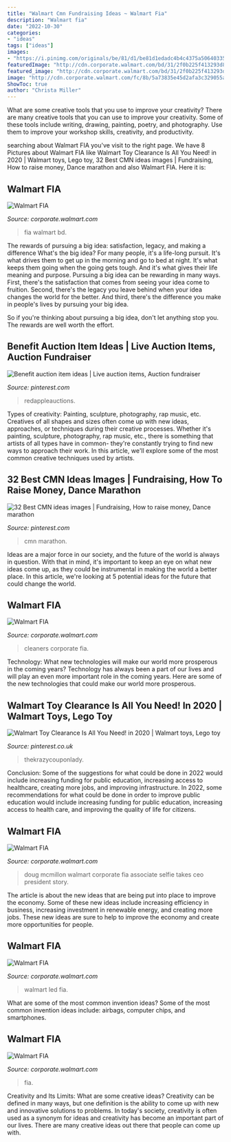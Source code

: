 ```yaml
---
title: "Walmart Cmn Fundraising Ideas ~ Walmart Fia"
description: "Walmart fia"
date: "2022-10-30"
categories:
- "ideas"
tags: ["ideas"]
images:
- "https://i.pinimg.com/originals/be/81/d1/be81d1edadc4b4c4375a5064033574e0.jpg"
featuredImage: "http://cdn.corporate.walmart.com/bd/31/2f0b225f413293d89a09462341e3/ceo-doug-mcmillon-at-2014-us-manufacturing-summit.jpg"
featured_image: "http://cdn.corporate.walmart.com/bd/31/2f0b225f413293d89a09462341e3/ceo-doug-mcmillon-at-2014-us-manufacturing-summit.jpg"
image: "http://cdn.corporate.walmart.com/fc/8b/5a73835e45d2afa3c329055a008d/clean-path-cleaners.jpg"
ShowToc: true
author: "Christa Miller"
---
```



What are some creative tools that you use to improve your creativity?
There are many creative tools that you can use to improve your creativity. Some of these tools include writing, drawing, painting, poetry, and photography. Use them to improve your workshop skills, creativity, and productivity.

	

		
searching about Walmart FIA you've visit to the right page. We have 8 Pictures about Walmart FIA like Walmart Toy Clearance Is All You Need! in 2020 | Walmart toys, Lego toy, 32 Best CMN ideas images | Fundraising, How to raise money, Dance marathon and also Walmart FIA. Here it is:
		
    
## Walmart FIA

<img loading=lazy src="http://cdn.corporate.walmart.com/bd/31/2f0b225f413293d89a09462341e3/ceo-doug-mcmillon-at-2014-us-manufacturing-summit.jpg" onerror="this.onerror=null;this.src='https://tse1.mm.bing.net/th?id=OIP.v5cAk6-NRnLqRNSwbhtRdwHaE8&amp;pid=15.1';" alt="Walmart FIA">

_Source: corporate.walmart.com_

>fia walmart bd. 

	

The rewards of pursuing a big idea: satisfaction, legacy, and making a difference
What's the big idea? For many people, it's a life-long pursuit. It's what drives them to get up in the morning and go to bed at night. It's what keeps them going when the going gets tough. And it's what gives their life meaning and purpose.
 Pursuing a big idea can be rewarding in many ways. First, there's the satisfaction that comes from seeing your idea come to fruition. Second, there's the legacy you leave behind when your idea changes the world for the better. And third, there's the difference you make in people's lives by pursuing your big idea.

So if you're thinking about pursuing a big idea, don't let anything stop you. The rewards are well worth the effort.

    
## Benefit Auction Item Ideas | Live Auction Items, Auction Fundraiser

<img loading=lazy src="https://i.pinimg.com/originals/22/f6/d3/22f6d38a05c259bc433a020ed77d60ee.jpg" onerror="this.onerror=null;this.src='https://tse4.mm.bing.net/th?id=OIP.2hJb5c-DNkKrXC_YaQ9P0QHaER&amp;pid=15.1';" alt="Benefit auction item ideas | Live auction items, Auction fundraiser">

_Source: pinterest.com_

>redappleauctions. 

	

Types of creativity: Painting, sculpture, photography, rap music, etc.
Creatives of all shapes and sizes often come up with new ideas, approaches, or techniques during their creative processes. Whether it's painting, sculpture, photography, rap music, etc., there is something that artists of all types have in common- they're constantly trying to find new ways to approach their work. In this article, we'll explore some of the most common creative techniques used by artists.

    
## 32 Best CMN Ideas Images | Fundraising, How To Raise Money, Dance Marathon

<img loading=lazy src="https://i.pinimg.com/474x/23/42/dc/2342dc939c1ca271b6d4516550e12c1a--good-fundraising-ideas-dance-marathon.jpg?nii=t" onerror="this.onerror=null;this.src='https://tse1.mm.bing.net/th?id=OIP.JsXWdcQiS78XzkQb0zKvfQAAAA&amp;pid=15.1';" alt="32 Best CMN ideas images | Fundraising, How to raise money, Dance marathon">

_Source: pinterest.com_

>cmn marathon. 

	

Ideas are a major force in our society, and the future of the world is always in question. With that in mind, it's important to keep an eye on what new ideas come up, as they could be instrumental in making the world a better place. In this article, we're looking at 5 potential ideas for the future that could change the world.

    
## Walmart FIA

<img loading=lazy src="http://cdn.corporate.walmart.com/fc/8b/5a73835e45d2afa3c329055a008d/clean-path-cleaners.jpg" onerror="this.onerror=null;this.src='https://tse1.mm.bing.net/th?id=OIP.Nz4oYU_cZfU--Wc8LiNkMwHaE8&amp;pid=15.1';" alt="Walmart FIA">

_Source: corporate.walmart.com_

>cleaners corporate fia. 

	

Technology: What new technologies will make our world more prosperous in the coming years?
Technology has always been a part of our lives and will play an even more important role in the coming years. Here are some of the new technologies that could make our world more prosperous.

    
## Walmart Toy Clearance Is All You Need! In 2020 | Walmart Toys, Lego Toy

<img loading=lazy src="https://i.pinimg.com/originals/be/81/d1/be81d1edadc4b4c4375a5064033574e0.jpg" onerror="this.onerror=null;this.src='https://tse3.mm.bing.net/th?id=OIP.wl_G5RgTtKXvffJv2MNtdQHaFj&amp;pid=15.1';" alt="Walmart Toy Clearance Is All You Need! in 2020 | Walmart toys, Lego toy">

_Source: pinterest.co.uk_

>thekrazycouponlady. 

	

Conclusion: Some of the suggestions for what could be done in 2022 would include increasing funding for public education, increasing access to healthcare, creating more jobs, and improving infrastructure.
In 2022, some recommendations for what could be done in order to improve public education would include increasing funding for public education, increasing access to health care, and improving the quality of life for citizens.

    
## Walmart FIA

<img loading=lazy src="http://cdn.corporate.walmart.com/16/e5/58c3895c481e950086e1d99724c1/doug-mcmillon-takes-selfie-with-associate.jpg" onerror="this.onerror=null;this.src='https://tse1.mm.bing.net/th?id=OIP.eFrCj1G0UufH-WkEPghg0AHaE8&amp;pid=15.1';" alt="Walmart FIA">

_Source: corporate.walmart.com_

>doug mcmillon walmart corporate fia associate selfie takes ceo president story. 

	

The article is about the new ideas that are being put into place to improve the economy. Some of these new ideas include increasing efficiency in business, increasing investment in renewable energy, and creating more jobs. These new ideas are sure to help to improve the economy and create more opportunities for people.

    
## Walmart FIA

<img loading=lazy src="http://cdn.corporate.walmart.com/15/fe/8c865d5e42468962d74cf2946fd0/ge-led-lightbulb.jpg" onerror="this.onerror=null;this.src='https://tse3.mm.bing.net/th?id=OIP.NPCx_z2EdYnVi2v5iIBk2gC7FM&amp;pid=15.1';" alt="Walmart FIA">

_Source: corporate.walmart.com_

>walmart led fia. 

	

What are some of the most common invention ideas?
Some of the most common invention ideas include: airbags, computer chips, and smartphones.

    
## Walmart FIA

<img loading=lazy src="http://cdn.corporate.walmart.com/61/e8/4292aecb41fe81fac14b569f46b6/game-sub-saharan-africa_129859788308192413.jpg" onerror="this.onerror=null;this.src='https://tse4.mm.bing.net/th?id=OIP.96p_OuC8OvxQoOPt2Bw3WgHaE7&amp;pid=15.1';" alt="Walmart FIA">

_Source: corporate.walmart.com_

>fia. 

	

Creativity and Its Limits: What are some creative ideas?
Creativity can be defined in many ways, but one definition is the ability to come up with new and innovative solutions to problems. In today's society, creativity is often used as a synonym for ideas and creativity has become an important part of our lives. There are many creative ideas out there that people can come up with.


